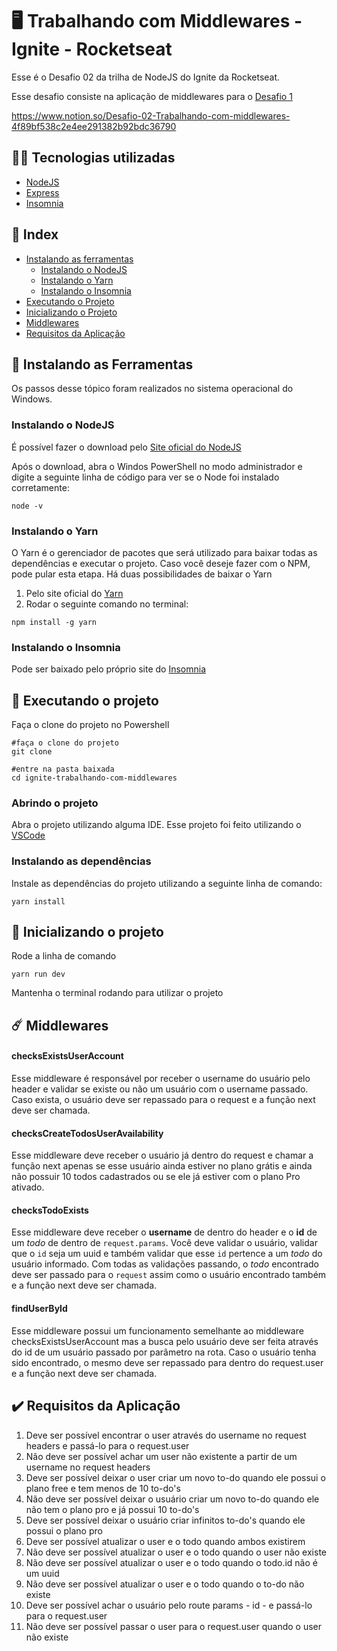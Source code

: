  # 🖥️ Trabalhando com Middlewares - Ignite - Rocketseat

Esse é o Desafio 02 da trilha de NodeJS do Ignite da Rocketseat. 

Esse desafio consiste na aplicação de middlewares para o [Desafio 1](https://github.com/GabrielFerreira98/ignite-conceitos-do-nodejs)

https://www.notion.so/Desafio-02-Trabalhando-com-middlewares-4f89bf538c2e4ee291382b92bdc36790

## 🧑‍💻 Tecnologias utilizadas

- [NodeJS](https://nodejs.org/en/)
- [Express](https://expressjs.com/pt-br/)
- [Insomnia](https://insomnia.rest/)

## 📌 Index

- [Instalando as ferramentas](https://github.com/GabrielFerreira98/ignite-conceitos-do-nodejs#-instalando-as-ferramentas)
  - [Instalando o NodeJS](https://github.com/GabrielFerreira98/ignite-conceitos-do-nodejs#instalando-o-nodejs)
  - [Instalando o Yarn](https://github.com/GabrielFerreira98/ignite-conceitos-do-nodejs#instalando-o-yarn)
  - [Instalando o Insomnia](https://github.com/GabrielFerreira98/ignite-conceitos-do-nodejs#instalando-o-insomnia)
- [Executando o Projeto](https://github.com/GabrielFerreira98/ignite-conceitos-do-nodejs#-executando-o-projeto)
- [Inicializando o Projeto](https://github.com/GabrielFerreira98/ignite-conceitos-do-nodejs#-inicializando-o-projeto)
- [Middlewares](https://github.com/GabrielFerreira98/ignite-trabalhando-com-middlewares#middlewares)
- [Requisitos da Aplicação](https://github.com/GabrielFerreira98/ignite-trabalhando-com-middlewares#requisitos-da-aplica%C3%A7%C3%A3o)
  

## 🧰 Instalando as Ferramentas 

Os passos desse tópico foram realizados no sistema operacional do Windows.

### Instalando o NodeJS

É possível fazer o download pelo [Site oficial do NodeJS](https://nodejs.org/en/download/)

Após o download, abra o Windos PowerShell no modo administrador e digite a seguinte linha de código para ver se o Node foi instalado corretamente:

```
node -v
```

### Instalando o Yarn

O Yarn é o gerenciador de pacotes que será utilizado para baixar todas as dependências e executar o projeto. Caso você deseje fazer com o NPM, pode pular esta etapa.
Há duas possibilidades de baixar o Yarn

1. Pelo site oficial do [Yarn](https://yarnpkg.com/)
2. Rodar o seguinte comando no terminal:
```
npm install -g yarn
```

### Instalando o Insomnia

Pode ser baixado pelo próprio site do [Insomnia](https://insomnia.rest/download)

## 🚀 Executando o projeto

Faça o clone do projeto no Powershell 

```
#faça o clone do projeto
git clone 

#entre na pasta baixada
cd ignite-trabalhando-com-middlewares
```

### Abrindo o projeto

Abra o projeto utilizando alguma IDE. Esse projeto foi feito utilizando o [VSCode](https://code.visualstudio.com/)

### Instalando as dependências

Instale as dependências do projeto utilizando a seguinte linha de comando:

```
yarn install
```

## 🏃 Inicializando o projeto

Rode a linha de comando

```
yarn run dev
```

Mantenha o terminal rodando para utilizar o projeto

## ☄️ Middlewares

#### checksExistsUserAccount

Esse middleware é responsável por receber o username do usuário pelo header e validar se existe ou não um usuário com o username passado. Caso exista, o usuário deve ser repassado para o request e a função next deve ser chamada.

#### checksCreateTodosUserAvailability

Esse middleware deve receber o usuário já dentro do request e chamar a função next apenas se esse usuário ainda estiver no plano grátis e ainda não possuir 10 todos cadastrados ou se ele já estiver com o plano Pro ativado. 

#### checksTodoExists

Esse middleware deve receber o **username** de dentro do header e o **id** de um *todo* de dentro de `request.params`. Você deve validar o usuário, validar que o `id` seja um uuid e também validar que esse `id` pertence a um *todo* do usuário informado.
Com todas as validações passando, o *todo* encontrado deve ser passado para o `request` assim como o usuário encontrado também e a função next deve ser chamada.

#### findUserById

Esse middleware possui um funcionamento semelhante ao middleware checksExistsUserAccount mas a busca pelo usuário deve ser feita através do id de um usuário passado por parâmetro na rota. Caso o usuário tenha sido encontrado, o mesmo deve ser repassado para dentro do request.user e a função next deve ser chamada.

## ✔️ Requisitos da Aplicação

1. Deve ser possível encontrar o user através do username no request headers e passá-lo para o request.user
2. Não deve ser possível achar um user não existente a partir de um username no request headers
3. Deve ser possível deixar o user criar um novo to-do quando ele possui o plano free e tem menos de 10 to-do's
4. Não deve ser possível deixar o usuário criar um novo to-do quando ele não tem o plano pro e já possui 10 to-do's
5. Deve ser possível deixar o usuário criar infinitos to-do's quando ele possui o plano pro
6. Deve ser possível atualizar o user e o todo quando ambos existirem
7. Não deve ser possível atualizar o user e o todo quando o user não existe
8. Não deve ser possível atualizar o user e o todo quando o todo.id não é um uuid
9. Não deve ser possível atualizar o user e o todo quando o to-do não existe
10. Deve ser possível achar o usuário pelo route params - id - e passá-lo para o request.user
11. Não deve ser possível passar o user para o request.user quando o user não existe
